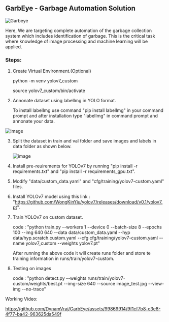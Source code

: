 ## GarbEye - Garbage Automation Solution
![Garbeye](https://github.com/DynamVraj/GarbEye/assets/99869914/9a65d8bc-f3ae-4414-bc57-0676b6c05b3f)


Here, We are targeting complete automation of the garbage collection system which includes identification of garbage. This is the critical task where knowledge of image processing and machine learning will be applied. 
### Steps:
1. Create Virtual Environment.(Optional)

   python -m venv yolov7_custom
   
   source yolov7_custom/bin/activate

2. Annonate dataset using labelImg in YOLO format.

   To install labelImg use command "pip install labelImg" in your command prompt and after installation type "labelImg" in command prompt and annonate your data.
  
  ![image](https://github.com/DynamVraj/GarbEye/assets/99869914/58fd83a0-3148-4550-8579-26a9c2c78e66)

3. Split the dataset in train and val folder and save images and labels in data folder as shown below.

   ![image](https://github.com/DynamVraj/GarbEye/assets/99869914/2f6ad356-289f-4cf6-8a66-b39070d29298)

4. Install pre-reuirements for YOLOv7 by running "pip install -r requirements.txt" and "pip install -r requirements_gpu.txt".

5. Modify "data/custom_data.yaml" and "cfg/training/yolov7-custom.yaml" files.

6. Install YOLOv7 model using this link : "https://github.com/WongKinYiu/yolov7/releases/download/v0.1/yolov7.pt".

7. Train YOLOv7 on custom dataset.
   
   code : "python train.py --workers 1  --device 0 --batch-size 8 --epochs 100 --img 640 640 --data data/custom_data.yaml --hyp data/hyp.scratch.custom.yaml --cfg cfg/training/yolov7-custom.yaml --name yolov7_custom --weights yolov7.pt"
   
   After running the above code it will create runs folder and store te training information in runs/train/yolov7-custom.
   
8. Testing on images
   
   code : "python detect.py --weights runs/train/yolov7-custom/weights/best.pt --img-size 640 --source image_test.jpg --view-img --no-trace"
   
Working Video:

https://github.com/DynamVraj/GarbEye/assets/99869914/9f1cf7b8-e3e8-4f77-ba42-963625da549f
